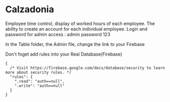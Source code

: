 # Calzadonia
Employee time control, display of worked hours of each employee. The ability to create an account for each individual employee. Login and password for admin access : admin password 123

In the Table folder, the Admin file, change the link to your Firebase

Don't foget add rules into your Real Database(Firebase) 
```
{
  /* Visit https://firebase.google.com/docs/database/security to learn more about security rules. */
  "rules": {
    ".read": "auth==null",
    ".write": "auth==null"
  }
}
```
